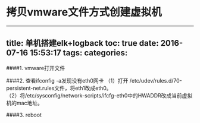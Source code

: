 拷贝vmware文件方式创建虚拟机
=
---
title: 单机搭建elk+logback
toc: true
date: 2016-07-16 15:53:17
tags:
categories:
---
####1. vmware打开文件

####2. 查看ifconfig -a发现没有eth0网卡
（1）打开 /etc/udev/rules.d/70-persistent-net.rules文件，将eth1改成eth0。  
（2）将/etc/sysconfig/network-scripts/ifcfg-eth0中的HWADDR改成当前虚拟机的mac地址。

####3. reboot
